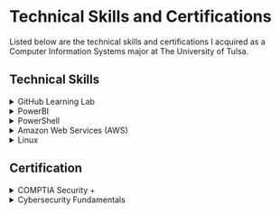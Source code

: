 <h1>Technical Skills and Certifications</h1>

Listed below are the technical skills and certifications I acquired as a Computer Information Systems major at The University of Tulsa.

<h2>Technical Skills</h2>
<details><summary>GitHub Learning Lab</summary>
<br>
I completed the following courses in the <a href="https://lab.github.com/courses">GitHub Learning Lab</a>. 
<br>
  
<h4>Courses:</h4>
<ul>
<li>Introduction to GitHub</li>
<li>Communicating using Markdown</li>
<li>Introduction to HTML</li>
<li>GitHub Pages</li>
<li>Managing merge conflicts</li>
<li>Community Starter Kit</li>
<li>Uploading your project to GitHub</li>
<li>Getting started with GitHub Apps</li>
<li>Migrating your repository to GitHub</li>
<li>Reviewing pull requests</li>
<li>Securing your workflows</li>
<li>Create a release based workflow</li>
</ul>
</details>

<details><summary>PowerBI</summary>
<br>
  <p>Information about PowerBI</p>
</details>

<details><summary>PowerShell</summary>
<br>
  <p>Information about PowerShell</p>
</details>

<details><summary>Amazon Web Services (AWS)</summary>
<br>
  <p>Information about AWS</p>
</details>

<details><summary>Linux</summary>
<br>
  <p>Information about Linux</p>
</details>

<h2>Certification</h2>
<details><summary>COMPTIA Security +</summary>
<br>
  <p>Information about certification</p>
</details>

<details><summary>Cybersecurity Fundamentals</summary>
<br>
  <p>Information about certification</p>
</details>
 
